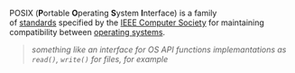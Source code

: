 
POSIX (**P**ortable **O**perating **S**ystem **I**nterface) is a family of [standards](https://en.wikipedia.org/wiki/Standardization "Standardization") specified by the [IEEE Computer Society](https://en.wikipedia.org/wiki/IEEE_Computer_Society "IEEE Computer Society") for maintaining compatibility between [operating systems](https://en.wikipedia.org/wiki/Operating_system "Operating system").

> *something like an interface for OS API functions implemantations as `read()`, `write()` for files, for example*